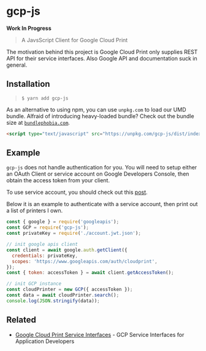 # gcp-js

**Work In Progress**

> A JavsScript Client for Google Cloud Print

The motivation behind this project is Google Cloud Print only supplies REST API for their service interfaces. Also Google API and documentation suck in general.

## Installation

> `$ yarn add gcp-js`

As an alternative to using npm, you can use `unpkg.com` to load our UMD bundle. Alfraid of introducing heavy-loaded bundle? Check out the bundle size at [`bundlephobia.com`](https://bundlephobia.com/result?p=gcp-js@latest).

```html
<script type="text/javascript" src="https://unpkg.com/gcp-js/dist/index.umd.js" />
```

## Example

`gcp-js` does not handle authentication for you. You will need to setup either an OAuth Client or service account on Google Developers Console, then obtain the access token from your client.

To use service account, you should check out this [post](https://stackoverflow.com/a/30595619).

Below it is an example to authenticate with a service account, then print out a list of printers I own.

```js
const { google } = require('googleapis');
const GCP = require('gcp-js');
const privateKey = require('./account.jwt.json');

// init google apis client
const client = await google.auth.getClient({
  credentials: privateKey,
  scopes: 'https://www.googleapis.com/auth/cloudprint',
});
const { token: accessToken } = await client.getAccessToken();

// init GCP instance
const cloudPrinter = new GCP({ accessToken });
const data = await cloudPrinter.search();
console.log(JSON.stringify(data));
```

## Related
* [Google Cloud Print Service Interfaces](https://developers.google.com/cloud-print/docs/appInterfaces) - GCP Service Interfaces for Application Developers
